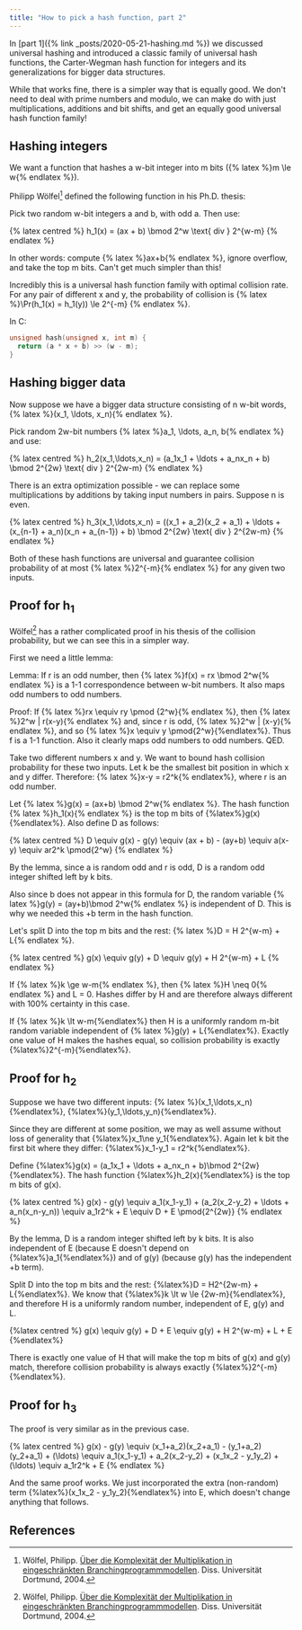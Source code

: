 ```yaml
---
title: "How to pick a hash function, part 2"
---
```


In [part 1]({% link _posts/2020-05-21-hashing.md %}) we discussed universal hashing and introduced
a classic family of universal hash functions, the Carter-Wegman hash function for integers and its
generalizations for bigger data structures.

While that works fine, there is a simpler way that is equally good. We don't need to deal with
prime numbers and modulo, we can make do with just multiplications, additions and bit shifts, and
get an equally good universal hash function family!

## Hashing integers

We want a function that hashes a w-bit integer into m bits ({% latex %}m \le w{% endlatex %}).

Philipp Wölfel[^wolfel] defined the following function in his Ph.D. thesis:

Pick two random w-bit integers a and b, with odd a. Then use:

{% latex centred %}
h_1(x) = (ax + b) \bmod 2^w \text{ div } 2^{w-m}
{% endlatex %}

In other words: compute {% latex %}ax+b{% endlatex %}, ignore overflow, and take the top m bits.
Can't get much simpler than this!

Incredibly this is a universal hash function family with optimal collision rate. For any pair of
different x and y, the probability of collision is {% latex %}\Pr(h_1(x) = h_1(y)) \le 2^{-m} {% endlatex %}.

In C:

~~~c
unsigned hash(unsigned x, int m) {
  return (a * x + b) >> (w - m);
}
~~~

## Hashing bigger data

Now suppose we have a bigger data structure consisting of n w-bit words, {% latex %}(x_1, \ldots, x_n){% endlatex %}.

Pick random 2w-bit numbers {% latex %}a_1, \ldots, a_n, b{% endlatex %} and use:

{% latex centred %}
h_2(x_1,\ldots,x_n) = (a_1x_1 + \ldots + a_nx_n + b) \bmod 2^{2w} \text{ div } 2^{2w-m}
{% endlatex %}

There is an extra optimization possible - we can replace some multiplications by additions by
taking input numbers in pairs. Suppose n is even.

{% latex centred %}
h_3(x_1,\ldots,x_n) =
((x_1 + a_2)(x_2 + a_1) + \ldots + (x_{n-1} + a_n)(x_n + a_{n-1}) + b)
  \bmod 2^{2w} \text{ div } 2^{2w-m}
{% endlatex %}

Both of these hash functions are universal and guarantee collision probability of at most
{% latex %}2^{-m}{% endlatex %} for any given two inputs.  

## Proof for h<sub>1</sub>

Wölfel[^wolfel] has a rather complicated proof in his thesis of the collision probability, but we
can see this in a simpler way.

First we need a little lemma:

Lemma: If r is an odd number, then {% latex %}f(x) = rx \bmod 2^w{% endlatex %} is a 1-1 correspondence
between w-bit numbers. It also maps odd numbers to odd numbers.

Proof: If {% latex %}rx \equiv ry \pmod {2^w}{% endlatex %}, then {% latex %}2^w | r(x-y){% endlatex %}
and, since r is odd, {% latex %}2^w | (x-y){% endlatex %}, and so {% latex %}x \equiv y \pmod{2^w}{%endlatex%}.
Thus f is a 1-1 function. Also it clearly maps odd numbers to odd numbers. QED.

Take two different numbers x and y. We want to bound hash collision probability for these two inputs.
Let k be the smallest bit position in which x and y differ. Therefore: {% latex %}x-y = r2^k{% endlatex%},
where r is an odd number.

Let {% latex %}g(x) = (ax+b) \bmod 2^w{% endlatex %}. The hash function {% latex %}h_1(x){% endlatex %}
is the top m
bits of {%latex%}g(x){%endlatex%}. Also define D as follows:

{% latex centred %}
D \equiv g(x) - g(y) \equiv (ax + b) - (ay+b) \equiv a(x-y) \equiv ar2^k \pmod{2^w}
{% endlatex %}

By the lemma, since a is random odd and r is odd, D is a random odd integer shifted left by k bits.

Also since b does not appear
in this formula for D, the random variable {% latex %}g(y) = (ay+b)\bmod 2^w{% endlatex %}
is independent of D. This is why we needed this +b term in the hash function.

Let's split D into the top m bits and the rest: {% latex %}D = H 2^{w-m} + L{% endlatex %}.

{% latex centred %}
g(x) \equiv g(y) + D \equiv g(y) + H 2^{w-m} + L
{% endlatex %}

If {% latex %}k \ge w-m{% endlatex %}, then {% latex %}H \neq 0{% endlatex %} and
L = 0. Hashes differ by H and are therefore always different with 100% certainty in this case.

If {% latex %}k \lt w-m{%endlatex%} then H is a uniformly random m-bit random variable
independent of {% latex %}g(y) + L{%endlatex%}. Exactly one value of H
makes the hashes equal, so collision probability is exactly {%latex%}2^{-m}{%endlatex%}.

## Proof for h<sub>2</sub>

Suppose we have two different inputs: {% latex %}(x_1,\ldots,x_n){%endlatex%},
{%latex%}(y_1,\ldots,y_n){%endlatex%}.

Since they are different at some position, we may as well
assume without loss of generality that {%latex%}x_1\ne y_1{%endlatex%}. Again let k bit the first
bit where they differ: {%latex%}x_1-y_1 = r2^k{%endlatex%}.

Define {%latex%}g(x) = (a_1x_1 + \ldots + a_nx_n + b)\bmod 2^{2w}{%endlatex%}.
The hash function {%latex%}h_2(x){%endlatex%} is the top m bits of g(x).

{% latex centred %}
g(x) - g(y) \equiv a_1(x_1-y_1) + (a_2(x_2-y_2) + \ldots + a_n(x_n-y_n)) \equiv a_1r2^k + E \equiv
D + E \pmod{2^{2w}}
{% endlatex %}

By the lemma, D is a random integer shifted left by k bits. It is also independent of E (because
E doesn't depend on {%latex%}a_1{%endlatex%}) and of g(y) (because g(y) has the independent +b term).

Split D into the top m bits and the rest: {%latex%}D = H2^{2w-m} + L{%endlatex%}.
We know that {%latex%}k \lt w \le {2w-m}{%endlatex%}, and therefore
H is a uniformly random number, independent of E, g(y) and L.

{%latex centred %}
g(x) \equiv g(y) + D + E \equiv g(y) + H 2^{w-m} + L + E
{%endlatex%}

There is exactly one value of H that will make the top m bits of g(x) and g(y) match, therefore
collision probability is always exactly {%latex%}2^{-m}{%endlatex%}.

## Proof for h<sub>3</sub>

The proof is very similar as in the previous case.

{% latex centred %}
g(x) - g(y) \equiv (x_1+a_2)(x_2+a_1) - (y_1+a_2)(y_2+a_1) + (\ldots) \equiv
a_1(x_1-y_1) + a_2(x_2-y_2) + (x_1x_2 - y_1y_2) + (\ldots) \equiv
a_1r2^k + E
{% endlatex %}

And the same proof works. We just incorporated the extra (non-random) term {%latex%}(x_1x_2 - y_1y_2){%endlatex%} into E, which doesn't change anything that follows.

## References

[^wolfel]: Wölfel, Philipp. [Über die Komplexität der Multiplikation in eingeschränkten Branchingprogrammmodellen](http://pages.cpsc.ucalgary.ca/~woelfel/paper/diss/index.html). Diss. Universität Dortmund, 2004.
